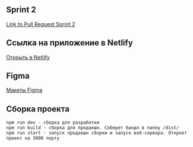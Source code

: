 ## Sprint 2
[Link to Pull Request Sprint 2](https://github.com/harlequin-plus/middle.messenger.praktikum.yandex/pull/4)

## Ссылка на приложение в Netlify
[Открыть в Netlify](https://itchat.netlify.app/)

## Figma
[Макеты Figma](https://www.figma.com/file/DdlKfYJOz2Frz0NU5ywzQ6/iT-Chat-%E2%80%94-Yandex.Practikum?node-id=0:1&t=4m9GIqE1KmxrrgkS-1)

## Сборка проекта

    npm run dev - сборка для разработки
    npm run build - сборка для продакшн. Соберет бандл в папку /dist/
    npm run start - запуск продакшн сборки и запуск веб-сервера. Откроет проект на 3000 порту
